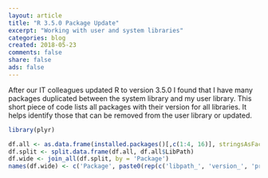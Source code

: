 ```yaml
---
layout: article
title: "R 3.5.0 Package Update"
excerpt: "Working with user and system libraries"
categories: blog
created: 2018-05-23
comments: false
share: false
ads: false
---
```


After our IT colleagues updated R to version 3.5.0 I found that I have many packages duplicated between the system library and my user library.  This short piece of code lists all packages with their version for all libraries.  It helps identify those that can be removed from the user library or updated.

```r
library(plyr)

df.all <- as.data.frame(installed.packages()[,c(1:4, 16)], stringsAsFactors = FALSE)
df.split <- split.data.frame(df.all, df.all$LibPath)
df.wide <- join_all(df.split, by = 'Package')
names(df.wide) <- c('Package', paste0(rep(c('libpath_', 'version_', 'priority_', 'built_'), length(df.split)), seq(length(df.split))))

```